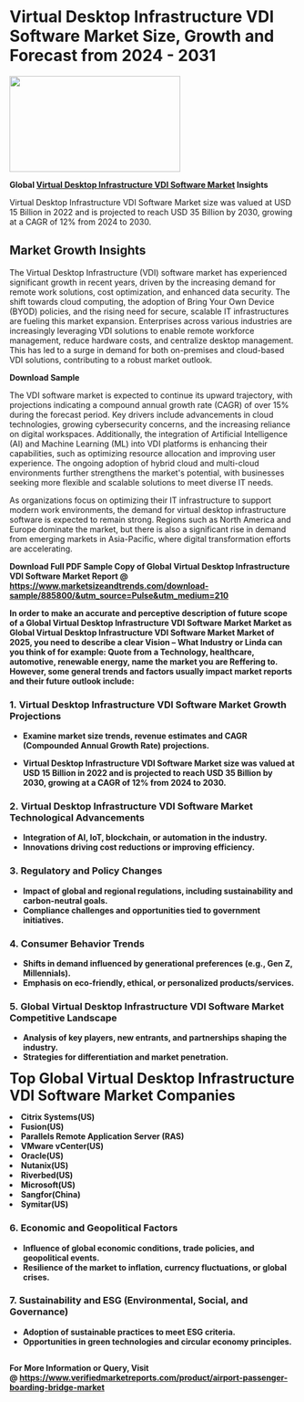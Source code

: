 <H1>Virtual Desktop Infrastructure VDI Software Market Size, Growth and Forecast from 2024 - 2031</H1><img class="aligncenter size-medium wp-image-584254" src="https://thirdeyenews.in/wp-content/uploads/2024/09/Global-Market-Research-300x168.jpeg" alt="" width="300" height="168" /><p><strong>Global&nbsp;<a href="https://www.marketsizeandtrends.com/download-sample/885800/&amp;utm_source=Pulse&amp;utm_medium=210">Virtual Desktop Infrastructure VDI Software Market</a> Insights</strong></p><p>Virtual Desktop Infrastructure VDI Software Market size was valued at USD 15 Billion in 2022 and is projected to reach USD 35 Billion by 2030, growing at a CAGR of 12% from 2024 to 2030.</p><p><h2>Market Growth Insights</h2> <p>The Virtual Desktop Infrastructure (VDI) software market has experienced significant growth in recent years, driven by the increasing demand for remote work solutions, cost optimization, and enhanced data security. The shift towards cloud computing, the adoption of Bring Your Own Device (BYOD) policies, and the rising need for secure, scalable IT infrastructures are fueling this market expansion. Enterprises across various industries are increasingly leveraging VDI solutions to enable remote workforce management, reduce hardware costs, and centralize desktop management. This has led to a surge in demand for both on-premises and cloud-based VDI solutions, contributing to a robust market outlook.</p> <p><strong>Download Sample</strong></p> <p>The VDI software market is expected to continue its upward trajectory, with projections indicating a compound annual growth rate (CAGR) of over 15% during the forecast period. Key drivers include advancements in cloud technologies, growing cybersecurity concerns, and the increasing reliance on digital workspaces. Additionally, the integration of Artificial Intelligence (AI) and Machine Learning (ML) into VDI platforms is enhancing their capabilities, such as optimizing resource allocation and improving user experience. The ongoing adoption of hybrid cloud and multi-cloud environments further strengthens the market's potential, with businesses seeking more flexible and scalable solutions to meet diverse IT needs.</p> <p>As organizations focus on optimizing their IT infrastructure to support modern work environments, the demand for virtual desktop infrastructure software is expected to remain strong. Regions such as North America and Europe dominate the market, but there is also a significant rise in demand from emerging markets in Asia-Pacific, where digital transformation efforts are accelerating.</p> <p><strong></p><p><span class=""><strong>Download Full PDF Sample Copy of Global Virtual Desktop Infrastructure VDI Software Market Report</strong> @ <a href="https://www.marketsizeandtrends.com/download-sample/885800/&amp;utm_source=Pulse&amp;utm_medium=210" target="_blank">https://www.marketsizeandtrends.com/download-sample/885800/&amp;utm_source=Pulse&amp;utm_medium=210</a></span></p><p>In order to make an accurate and perceptive description of future scope of a Global&nbsp;Virtual Desktop Infrastructure VDI Software Market Market as Global&nbsp;Virtual Desktop Infrastructure VDI Software Market Market of 2025, you need to describe a clear Vision &ndash; What Industry or Linda can you think of for example: Quote from a Technology, healthcare, automotive, renewable energy, name the market you are Reffering to. However, some general trends and factors usually impact market reports and their future outlook include:</p><h3>1.&nbsp;<strong>Virtual Desktop Infrastructure VDI Software Market Growth Projections</strong></h3><ul><li>Examine market size trends, revenue estimates and CAGR (Compounded Annual Growth Rate) projections.</li><li><p>Virtual Desktop Infrastructure VDI Software Market size was valued at USD 15 Billion in 2022 and is projected to reach USD 35 Billion by 2030, growing at a CAGR of 12% from 2024 to 2030.</p></li></ul><h3>2.&nbsp;<strong>Virtual Desktop Infrastructure VDI Software Market Technological Advancements</strong></h3><ul><li>Integration of AI, IoT, blockchain, or automation in the industry.</li><li>Innovations driving cost reductions or improving efficiency.</li></ul><h3>3.&nbsp;<strong>Regulatory and Policy Changes</strong></h3><ul><li>Impact of global and regional regulations, including sustainability and carbon-neutral goals.</li><li>Compliance challenges and opportunities tied to government initiatives.</li></ul><h3>4.&nbsp;<strong>Consumer Behavior Trends</strong></h3><ul><li>Shifts in demand influenced by generational preferences (e.g., Gen Z, Millennials).</li><li>Emphasis on eco-friendly, ethical, or personalized products/services.</li></ul><h3>5.&nbsp;<strong>Global Virtual Desktop Infrastructure VDI Software Market Competitive Landscape</strong></h3><ul><li>Analysis of key players, new entrants, and partnerships shaping the industry.</li><li>Strategies for differentiation and market penetration.</li></ul><p data-pm-slice="1 1 []"><span style="color: inherit; font-family: inherit; font-size: 25px;">Top Global Virtual Desktop Infrastructure VDI Software Market Companies</span></p><div class="" data-test-id=""><p><li>Citrix Systems(US)</li><li> Fusion(US)</li><li> Parallels Remote Application Server (RAS)</li><li> VMware vCenter(US)</li><li> Oracle(US)</li><li> Nutanix(US)</li><li> Riverbed(US)</li><li> Microsoft(US)</li><li> Sangfor(China)</li><li> Symitar(US)</li></p></div><h3>6.&nbsp;<strong>Economic and Geopolitical Factors</strong></h3><ul><li>Influence of global economic conditions, trade policies, and geopolitical events.</li><li>Resilience of the market to inflation, currency fluctuations, or global crises.</li></ul><h3>7.&nbsp;<strong>Sustainability and ESG (Environmental, Social, and Governance)</strong></h3><ul><li>Adoption of sustainable practices to meet ESG criteria.</li><li>Opportunities in green technologies and circular economy principles.</li></ul><h2><strong style="font-size: 14px;">For More Information or Query, Visit @&nbsp;</strong><a style="background-color: #ffffff; font-size: 14px;" href="https://www.marketsizeandtrends.com/report/virtual-desktop-infrastructure-vdi-software-market/" target="_blank">https://www.verifiedmarketreports.com/product/airport-passenger-boarding-bridge-market</a></h2>
